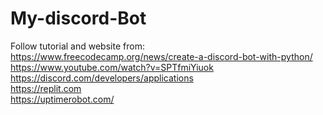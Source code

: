 # My-discord-Bot
Follow tutorial and website from: <br />
https://www.freecodecamp.org/news/create-a-discord-bot-with-python/ <br />
https://www.youtube.com/watch?v=SPTfmiYiuok <br />
https://discord.com/developers/applications <br />
https://replit.com <br />
https://uptimerobot.com/ <br />
